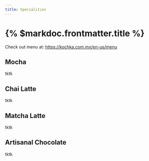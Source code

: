 ```yaml
---
title: Specialities
---
```


# {% $markdoc.frontmatter.title %}

Check out menu at: https://kochka.com.mx/en-us/menu

## Mocha

tktk

## Chai Latte

tktk

## Matcha Latte

tktk

## Artisanal Chocolate

tktk
